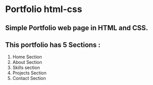 # Portfolio html-css

## Simple Portfolio web page in HTML and CSS.

## This portfolio has 5 Sections :

1. Home Section
2. About Section
3. Skills section
4. Projects Section
5. Contact Section
   


